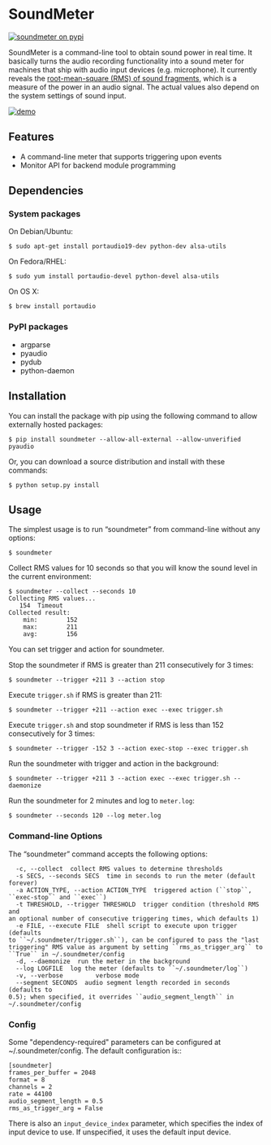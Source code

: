 SoundMeter
==========

[![soundmeter on pypi](https://img.shields.io/pypi/v/soundmeter.png)](https://pypi.python.org/pypi/soundmeter "soundmeter on pypi")

SoundMeter is a command-line tool to obtain sound power in real time. It
basically turns the audio recording functionality into a sound meter for
machines that ship with audio input devices (e.g. microphone). It
currently reveals the [root-mean-square (RMS) of sound fragments], which
is a measure of the power in an audio signal. The actual values also
depend on the system settings of sound input.

[![demo](https://asciinema.org/a/RdNCvGdsdvxdu8O9nLqkhhgaT.png)](https://asciinema.org/a/RdNCvGdsdvxdu8O9nLqkhhgaT.png "soundmeter demo")

Features
--------

-   A command-line meter that supports triggering upon events
-   Monitor API for backend module programming

Dependencies
------------

### System packages

On Debian/Ubuntu:

    $ sudo apt-get install portaudio19-dev python-dev alsa-utils

On Fedora/RHEL:

    $ sudo yum install portaudio-devel python-devel alsa-utils

On OS X:

    $ brew install portaudio

### PyPI packages

-   argparse
-   pyaudio
-   pydub
-   python-daemon

Installation
------------

You can install the package with pip using the following command to
allow externally hosted packages:

    $ pip install soundmeter --allow-all-external --allow-unverified pyaudio

Or, you can download a source distribution and install with these
commands:

    $ python setup.py install

Usage
-----

The simplest usage is to run “soundmeter” from command-line without any
options:

    $ soundmeter

Collect RMS values for 10 seconds so that you will know the sound level
in the current environment:

    $ soundmeter --collect --seconds 10
    Collecting RMS values...
       154  Timeout
    Collected result:
        min:        152
        max:        211
        avg:        156

You can set trigger and action for soundmeter.

Stop the soundmeter if RMS is greater than 211 consecutively for 3
times:

    $ soundmeter --trigger +211 3 --action stop

Execute `trigger.sh` if RMS is greater than 211:

    $ soundmeter --trigger +211 --action exec --exec trigger.sh

Execute `trigger.sh` and stop soundmeter if RMS is less than 152
consecutively for 3 times:

    $ soundmeter --trigger -152 3 --action exec-stop --exec trigger.sh

Run the soundmeter with trigger and action in the background:

    $ soundmeter --trigger +211 3 --action exec --exec trigger.sh --daemonize

Run the soundmeter for 2 minutes and log to `meter.log`:

    $ soundmeter --seconds 120 --log meter.log

### Command-line Options

The “soundmeter” command accepts the following options:

```
  -c, --collect  collect RMS values to determine thresholds
  -s SECS, --seconds SECS  time in seconds to run the meter (default 
forever)
  -a ACTION_TYPE, --action ACTION_TYPE  triggered action (``stop``, 
``exec-stop`` and ``exec``)
  -t THRESHOLD, --trigger THRESHOLD  trigger condition (threshold RMS and 
an optional number of consecutive triggering times, which defaults 1)
  -e FILE, --execute FILE  shell script to execute upon trigger (defaults 
to ``~/.soundmeter/trigger.sh``), can be configured to pass the "last 
triggering" RMS value as argument by setting ``rms_as_trigger_arg`` to 
``True`` in ~/.soundmeter/config
  -d, --daemonize  run the meter in the background
  --log LOGFILE  log the meter (defaults to ``~/.soundmeter/log``)
  -v, --verbose         verbose mode
  --segment SECONDS  audio segment length recorded in seconds (defaults to 
0.5); when specified, it overrides ``audio_segment_length`` in 
~/.soundmeter/config
```

### Config

Some "dependency-required" parameters can be configured at ~/.soundmeter/config. The default configuration is::

    [soundmeter]
    frames_per_buffer = 2048
    format = 8
    channels = 2
    rate = 44100
    audio_segment_length = 0.5
    rms_as_trigger_arg = False

There is also an `input_device_index` parameter, which specifies the index of input device to use. If unspecified, it uses the default input device.

  [root-mean-square (RMS) of sound fragments]: http://docs.python.org/2/library/audioop.html#audioop.rms
